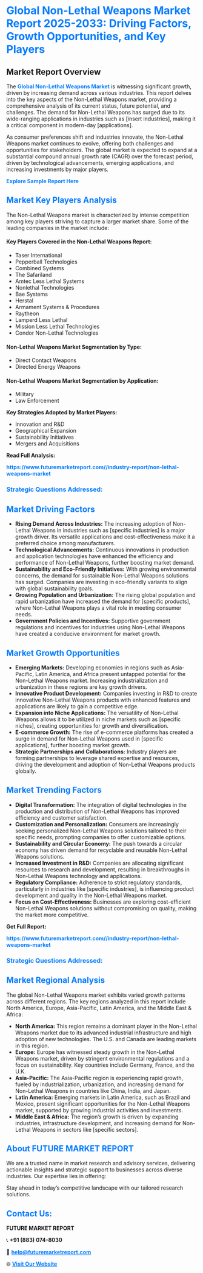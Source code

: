 <h1 style="color: #007BFF;">Global Non-Lethal Weapons Market Report 2025-2033: Driving Factors, Growth Opportunities, and Key Players</h1>

<section id="overview">
<h2>Market Report Overview</h2>
<p>The <a href="https://www.futuremarketreport.com//industry-report/non-lethal-weapons-market" style="color: #007BFF; text-decoration: none;"><strong>Global Non-Lethal Weapons Market</strong></a> is witnessing significant growth, driven by increasing demand across various industries. This report delves into the key aspects of the Non-Lethal Weapons market, providing a comprehensive analysis of its current status, future potential, and challenges. The demand for Non-Lethal Weapons has surged due to its wide-ranging applications in industries such as [insert industries], making it a critical component in modern-day [applications].</p>
<p>As consumer preferences shift and industries innovate, the Non-Lethal Weapons market continues to evolve, offering both challenges and opportunities for stakeholders. The global market is expected to expand at a substantial compound annual growth rate (CAGR) over the forecast period, driven by technological advancements, emerging applications, and increasing investments by major players.</p>
</section>

<section id="overview">
<p><a href="https://www.futuremarketreport.com//request-sample/reportId=50789" style="color: #007BFF; text-decoration: none;"><strong>Explore Sample Report Here</strong></a></p>
</section>

<section id="key-players">
<h2 style="color: #007BFF;">Market Key Players Analysis</h2>
<p>The Non-Lethal Weapons market is characterized by intense competition among key players striving to capture a larger market share. Some of the leading companies in the market include:</p>
<h4>Key Players Covered in the Non-Lethal Weapons Report:</h4>
<ul><li>Taser International</li><li>Pepperball Technologies</li><li>Combined Systems</li><li>The Safariland</li><li>Amtec Less Lethal Systems</li><li>Nonlethal Technologies</li><li>Bae Systems</li><li>Herstal</li><li>Armament Systems &amp; Procedures</li><li>Raytheon</li><li>Lamperd Less Lethal</li><li>Mission Less Lethal Technologies</li><li>Condor Non-Lethal Technologies</li></ul>
<h4>Non-Lethal Weapons Market Segmentation by Type:</h4>
<ul><li>Direct Contact Weapons</li><li>Directed Energy Weapons</li></ul>

<h4>Non-Lethal Weapons Market Segmentation by Application:</h4>
<ul><li>Military</li><li>Law Enforcement</li></ul>
<p><strong>Key Strategies Adopted by Market Players:</strong></p>
<ul>
<li>Innovation and R&D</li>
<li>Geographical Expansion</li>
<li>Sustainability Initiatives</li>
<li>Mergers and Acquisitions</li>
</ul>
</section>

<section>
<p><strong>Read Full Analysis: </strong></p><a href="https://www.futuremarketreport.com//industry-report/non-lethal-weapons-market" style="color: #007BFF; text-decoration: none;"><strong>https://www.futuremarketreport.com//industry-report/non-lethal-weapons-market</strong></a>
<h3 style="color: #007BFF;">Strategic Questions Addressed:</h3>
</section>

<section id="driving-factors">
<h2 style="color: #007BFF;">Market Driving Factors</h2>
<ul>
<li><strong>Rising Demand Across Industries:</strong> The increasing adoption of Non-Lethal Weapons in industries such as [specific industries] is a major growth driver. Its versatile applications and cost-effectiveness make it a preferred choice among manufacturers.</li>
<li><strong>Technological Advancements:</strong> Continuous innovations in production and application technologies have enhanced the efficiency and performance of Non-Lethal Weapons, further boosting market demand.</li>
<li><strong>Sustainability and Eco-Friendly Initiatives:</strong> With growing environmental concerns, the demand for sustainable Non-Lethal Weapons solutions has surged. Companies are investing in eco-friendly variants to align with global sustainability goals.</li>
<li><strong>Growing Population and Urbanization:</strong> The rising global population and rapid urbanization have increased the demand for [specific products], where Non-Lethal Weapons plays a vital role in meeting consumer needs.</li>
<li><strong>Government Policies and Incentives:</strong> Supportive government regulations and incentives for industries using Non-Lethal Weapons have created a conducive environment for market growth.</li>
</ul>
</section>

<section id="growth-opportunities">
<h2 style="color: #007BFF;">Market Growth Opportunities</h2>
<ul>
<li><strong>Emerging Markets:</strong> Developing economies in regions such as Asia-Pacific, Latin America, and Africa present untapped potential for the Non-Lethal Weapons market. Increasing industrialization and urbanization in these regions are key growth drivers.</li>
<li><strong>Innovative Product Development:</strong> Companies investing in R&D to create innovative Non-Lethal Weapons products with enhanced features and applications are likely to gain a competitive edge.</li>
<li><strong>Expansion into Niche Applications:</strong> The versatility of Non-Lethal Weapons allows it to be utilized in niche markets such as [specific niches], creating opportunities for growth and diversification.</li>
<li><strong>E-commerce Growth:</strong> The rise of e-commerce platforms has created a surge in demand for Non-Lethal Weapons used in [specific applications], further boosting market growth.</li>
<li><strong>Strategic Partnerships and Collaborations:</strong> Industry players are forming partnerships to leverage shared expertise and resources, driving the development and adoption of Non-Lethal Weapons products globally.</li>
</ul>
</section>

<section id="trending-factors">
<h2 style="color: #007BFF;">Market Trending Factors</h2>
<ul>
<li><strong>Digital Transformation:</strong> The integration of digital technologies in the production and distribution of Non-Lethal Weapons has improved efficiency and customer satisfaction.</li>
<li><strong>Customization and Personalization:</strong> Consumers are increasingly seeking personalized Non-Lethal Weapons solutions tailored to their specific needs, prompting companies to offer customizable options.</li>
<li><strong>Sustainability and Circular Economy:</strong> The push towards a circular economy has driven demand for recyclable and reusable Non-Lethal Weapons solutions.</li>
<li><strong>Increased Investment in R&D:</strong> Companies are allocating significant resources to research and development, resulting in breakthroughs in Non-Lethal Weapons technology and applications.</li>
<li><strong>Regulatory Compliance:</strong> Adherence to strict regulatory standards, particularly in industries like [specific industries], is influencing product development and quality in the Non-Lethal Weapons market.</li>
<li><strong>Focus on Cost-Effectiveness:</strong> Businesses are exploring cost-efficient Non-Lethal Weapons solutions without compromising on quality, making the market more competitive.</li>
</ul>
</section>

<section>
<p><strong>Get Full Report: </strong></p><a href="https://www.futuremarketreport.com//industry-report/non-lethal-weapons-market" style="color: #007BFF; text-decoration: none;"><strong>https://www.futuremarketreport.com//industry-report/non-lethal-weapons-market</strong></a>
<h3 style="color: #007BFF;">Strategic Questions Addressed:</h3>
</section>


<section id="regional-analysis">
<h2 style="color: #007BFF;">Market Regional Analysis</h2>
<p>The global Non-Lethal Weapons market exhibits varied growth patterns across different regions. The key regions analyzed in this report include North America, Europe, Asia-Pacific, Latin America, and the Middle East & Africa:</p>
<ul>
<li><strong>North America:</strong> This region remains a dominant player in the Non-Lethal Weapons market due to its advanced industrial infrastructure and high adoption of new technologies. The U.S. and Canada are leading markets in this region.</li>
<li><strong>Europe:</strong> Europe has witnessed steady growth in the Non-Lethal Weapons market, driven by stringent environmental regulations and a focus on sustainability. Key countries include Germany, France, and the U.K.</li>
<li><strong>Asia-Pacific:</strong> The Asia-Pacific region is experiencing rapid growth, fueled by industrialization, urbanization, and increasing demand for Non-Lethal Weapons in countries like China, India, and Japan.</li>
<li><strong>Latin America:</strong> Emerging markets in Latin America, such as Brazil and Mexico, present significant opportunities for the Non-Lethal Weapons market, supported by growing industrial activities and investments.</li>
<li><strong>Middle East & Africa:</strong> The region’s growth is driven by expanding industries, infrastructure development, and increasing demand for Non-Lethal Weapons in sectors like [specific sectors].</li>
</ul>
</section>

<footer>
<h2 style="color: #007BFF;">About FUTURE MARKET REPORT</h2>
<p>We are a trusted name in market research and advisory services, delivering actionable insights and strategic support to businesses across diverse industries. Our expertise lies in offering:</p>

<p>Stay ahead in today’s competitive landscape with our tailored research solutions.</p>

<h2 style="color: #007BFF;">Contact Us:</h2>
<p><strong>FUTURE MARKET REPORT</strong></p>
<p>📞 <strong>+91 (883) 074-8030</strong></p>
<p>📧 <strong><a href="mailto:help@futuremarketreport.com" style="color: #007BFF;">help@futuremarketreport.com</a></strong></p>
<p>🌐 <strong><a href="https://www.futuremarketreport.com/" style="color: #007BFF;">Visit Our Website</a></strong></p>
</footer>